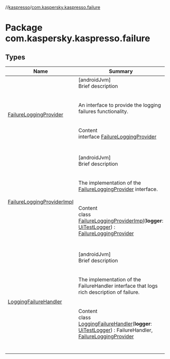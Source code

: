//[kaspresso](../index.md)/[com.kaspersky.kaspresso.failure](index.md)



# Package com.kaspersky.kaspresso.failure  


## Types  
  
|  Name|  Summary| 
|---|---|
| [FailureLoggingProvider](-failure-logging-provider/index.md)| [androidJvm]  <br>Brief description  <br><br><br>An interface to provide the logging failures functionality.<br><br>  <br>Content  <br>interface [FailureLoggingProvider](-failure-logging-provider/index.md)  <br><br><br>
| [FailureLoggingProviderImpl](-failure-logging-provider-impl/index.md)| [androidJvm]  <br>Brief description  <br><br><br>The implementation of the [FailureLoggingProvider](-failure-logging-provider/index.md) interface.<br><br>  <br>Content  <br>class [FailureLoggingProviderImpl](-failure-logging-provider-impl/index.md)(**logger**: [UiTestLogger](../com.kaspersky.kaspresso.logger/-ui-test-logger/index.md)) : [FailureLoggingProvider](-failure-logging-provider/index.md)  <br><br><br>
| [LoggingFailureHandler](-logging-failure-handler/index.md)| [androidJvm]  <br>Brief description  <br><br><br>The implementation of the FailureHandler interface that logs rich description of failure.<br><br>  <br>Content  <br>class [LoggingFailureHandler](-logging-failure-handler/index.md)(**logger**: [UiTestLogger](../com.kaspersky.kaspresso.logger/-ui-test-logger/index.md)) : FailureHandler, [FailureLoggingProvider](-failure-logging-provider/index.md)  <br><br><br>

